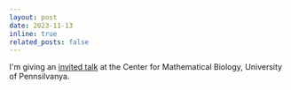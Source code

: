 ```yaml
---
layout: post
date: 2023-11-13
inline: true
related_posts: false
---
```


I'm giving an [invited talk](https://mathbio.sas.upenn.edu/events/) at the Center for Mathematical Biology, University of Pennsilvanya. 
